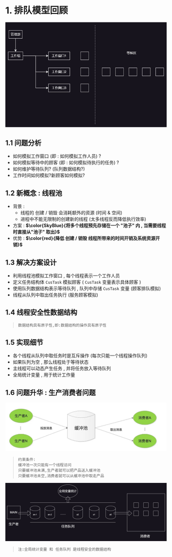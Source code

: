 # 1. 排队模型回顾

<img src="assets/2.jpg" alt="2" /> 

## 1.1 问题分析

* 如何模拟工作窗口 (即 : 如何模拟工作人员) ?
* 如何模拟等待中的顾客 (即 : 如何模拟待执行的任务) ?  
* 如何维护等待队列? (队列数据结构?)  
* 工作时间如何模拟?新顾客如何模拟?

## 1.2 新概念 : 线程池

* 背景 : 
  * 线程的 创建 / 销毁 会消耗额外的资源 (时间 & 空间)  
  * 进程中不能无限制的创建新的线程 (太多线程反而降低执行效率)  
* 方案 : **$\color{SkyBlue}{将多个线程预先存储在⼀个 "池子" 内 , 当需要线程时直接从"池子" 取出}$**
* 优势 : **$\color{red}{降低 创建 / 销毁 线程所带来的时间开销及系统资源开销}$**

## 1.3 解决方案设计

* 利用线程池模拟工作窗口 , 每个线程表示一个工作人员
* 定义任务结构体 `CusTask` 模拟顾客 ( `CusTask` 变量表示具体顾客 )
* 使用队列数据结构表示等待队列 , 队列中存储 `CusTask` 变量 (顾客排队模拟)
* 线程从队列中取出任务执行 (服务顾客模拟)  

## 1.4 线程安全性数据结构

> ```tex
> 数据结构具有原子性,即:数据结构的操作具有原子性
> ```

## 1.5 实现细节

* 各个线程从队列中取任务时是互斥操作 (每次只能一个线程操作队列)
* 如果队列为空 , 那么线程处于等待状态
* 主线程可以动态产生任务 , 并将任务放入等待队列
* 全局统计变量 , 用于统计工作量  

## 1.6 问题升华 : 生产消费者问题

<img src="assets/image-20240112105339186.png" alt="image-20240112105339186" /> 

> ```tex
> 约束条件:
> 缓冲池一次只能有一个线程访问
> 只要缓冲池未满,生产者就可以把产品送入缓冲池
> 只要缓冲池未空,消费者就可以从缓冲池中取走产品
> ```

<img src="assets/3.jpg" alt="3" /> 

> ```tex
> 注:全局统计变量 和 任务队列 是线程安全的数据结构
> ```

